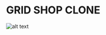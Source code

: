# GRID SHOP CLONE
![alt text](![image](https://user-images.githubusercontent.com/87653000/191389447-a4c2b0c1-3726-4d43-9c7c-33d0ada80676.png))

